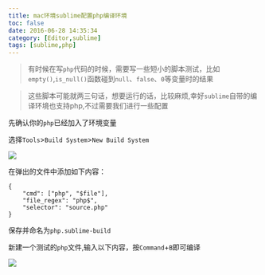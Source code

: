 ```yaml
---
title: mac环境sublime配置php编译环境
toc: false
date: 2016-06-28 14:35:34
category: [Editor,sublime]
tags: [sublime,php]
---
```


> 有时候在写`php`代码的时候，需要写一些短小的脚本测试，比如`empty()`,`is_null()`函数碰到`null`、`false`、`0`等变量时的结果

> 这些脚本可能就两三句话，想要运行的话，比较麻烦,幸好`sublime`自带的编译环境也支持php,不过需要我们进行一些配置




先确认你的`php`已经加入了环境变量

<!--more-->

选择`Tools`>`Build System`>`New Build System`

![](http://o9xbyqajf.bkt.clouddn.com/images/1468218966073.png)

在弹出的文件中添加如下内容：

``` sublime-build /Users/jim/Library/Application Support/Sublime Text 3/Packages/User/php.sublime-build
{     
    "cmd": ["php", "$file"],
    "file_regex": "php$",    
    "selector": "source.php" 
}
```

保存并命名为`php.sublime-build`

新建一个测试的`php`文件,输入以下内容，按`Command`+`B`即可编译

![](http://o9xbyqajf.bkt.clouddn.com/images/1468219622854.png)

